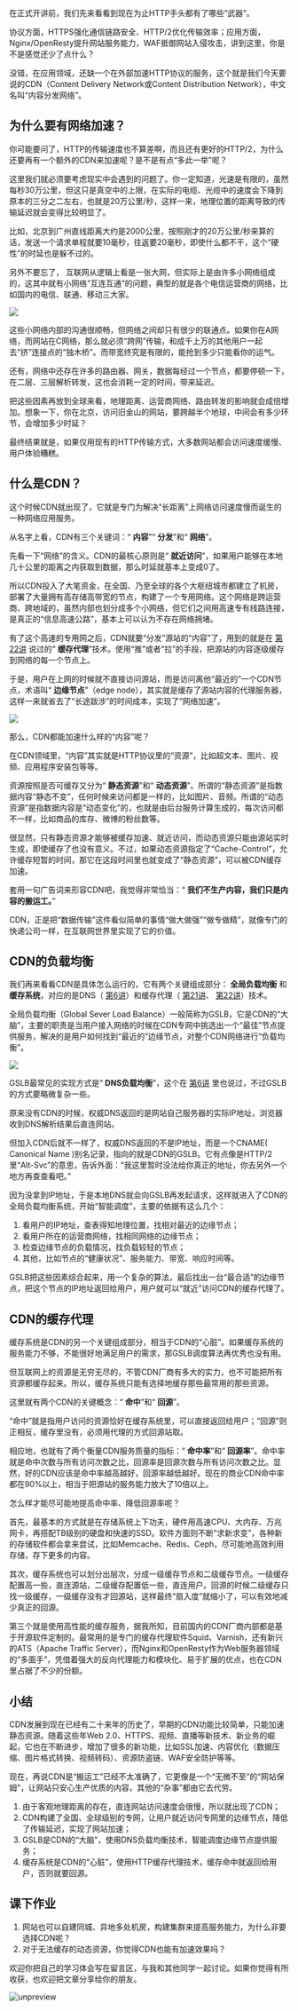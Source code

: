 在正式开讲前，我们先来看看到现在为止HTTP手头都有了哪些“武器”。

协议方面，HTTPS强化通信链路安全、HTTP/2优化传输效率；应用方面，Nginx/OpenResty提升网站服务能力，WAF抵御网站入侵攻击，讲到这里，你是不是感觉还少了点什么？

没错，在应用领域，还缺一个在外部加速HTTP协议的服务，这个就是我们今天要说的CDN（Content Delivery Network或Content Distribution Network），中文名叫“内容分发网络”。

## 为什么要有网络加速？

你可能要问了，HTTP的传输速度也不算差啊，而且还有更好的HTTP/2，为什么还要再有一个额外的CDN来加速呢？是不是有点“多此一举”呢？

这里我们就必须要考虑现实中会遇到的问题了。你一定知道，光速是有限的，虽然每秒30万公里，但这只是真空中的上限，在实际的电缆、光缆中的速度会下降到原本的三分之二左右，也就是20万公里/秒，这样一来，地理位置的距离导致的传输延迟就会变得比较明显了。

比如，北京到广州直线距离大约是2000公里，按照刚才的20万公里/秒来算的话，发送一个请求单程就要10毫秒，往返要20毫秒，即使什么都不干，这个“硬性”的时延也是躲不过的。

另外不要忘了， 互联网从逻辑上看是一张大网，但实际上是由许多小网络组成的，这其中就有小网络“互连互通”的问题，典型的就是各个电信运营商的网络，比如国内的电信、联通、移动三大家。

![](https://static001.geekbang.org/resource/image/41/b9/413605355db69278cb137b318b70b3b9.png?wh=1239*746)

这些小网络内部的沟通很顺畅，但网络之间却只有很少的联通点。如果你在A网络，而网站在C网络，那么就必须“跨网”传输，和成千上万的其他用户一起去“挤”连接点的“独木桥”。而带宽终究是有限的，能抢到多少只能看你的运气。

还有，网络中还存在许多的路由器、网关，数据每经过一个节点，都要停顿一下，在二层、三层解析转发，这也会消耗一定的时间，带来延迟。

把这些因素再放到全球来看，地理距离、运营商网络、路由转发的影响就会成倍增加。想象一下，你在北京，访问旧金山的网站，要跨越半个地球，中间会有多少环节，会增加多少时延？

最终结果就是，如果仅用现有的HTTP传输方式，大多数网站都会访问速度缓慢、用户体验糟糕。

## 什么是CDN？

这个时候CDN就出现了，它就是专门为解决“长距离”上网络访问速度慢而诞生的一种网络应用服务。

从名字上看，CDN有三个关键词：“ **内容**”“ **分发**”和“ **网络**”。

先看一下“网络”的含义。CDN的最核心原则是“ **就近访问**”，如果用户能够在本地几十公里的距离之内获取到数据，那么时延就基本上变成0了。

所以CDN投入了大笔资金，在全国、乃至全球的各个大枢纽城市都建立了机房，部署了大量拥有高存储高带宽的节点，构建了一个专用网络。这个网络是跨运营商、跨地域的，虽然内部也划分成多个小网络，但它们之间用高速专有线路连接，是真正的“信息高速公路”，基本上可以认为不存在网络拥堵。

有了这个高速的专用网之后，CDN就要“分发”源站的“内容”了，用到的就是在 [第22讲](https://time.geekbang.org/column/article/108313) 说过的“ **缓存代理**”技术。使用“推”或者“拉”的手段，把源站的内容逐级缓存到网络的每一个节点上。

于是，用户在上网的时候就不直接访问源站，而是访问离他“最近的”一个CDN节点，术语叫“ **边缘节点**”（edge node），其实就是缓存了源站内容的代理服务器，这样一来就省去了“长途跋涉”的时间成本，实现了“网络加速”。

![](https://static001.geekbang.org/resource/image/46/5b/46d1dbbb545fcf3cfb53407e0afe9a5b.png?wh=1291*787)

那么，CDN都能加速什么样的“内容”呢？

在CDN领域里，“内容”其实就是HTTP协议里的“资源”，比如超文本、图片、视频、应用程序安装包等等。

资源按照是否可缓存又分为“ **静态资源**”和“ **动态资源**”。所谓的“静态资源”是指数据内容“静态不变”，任何时候来访问都是一样的，比如图片、音频。所谓的“动态资源”是指数据内容是“动态变化”的，也就是由后台服务计算生成的，每次访问都不一样，比如商品的库存、微博的粉丝数等。

很显然，只有静态资源才能够被缓存加速、就近访问，而动态资源只能由源站实时生成，即使缓存了也没有意义。不过，如果动态资源指定了“Cache-Control”，允许缓存短暂的时间，那它在这段时间里也就变成了“静态资源”，可以被CDN缓存加速。

套用一句广告词来形容CDN吧，我觉得非常恰当：“ **我们不生产内容，我们只是内容的搬运工。**”

CDN，正是把“数据传输”这件看似简单的事情“做大做强”“做专做精”，就像专门的快递公司一样，在互联网世界里实现了它的价值。

## CDN的负载均衡

我们再来看看CDN是具体怎么运行的，它有两个关键组成部分： **全局负载均衡** 和 **缓存系统**，对应的是DNS（ [第6讲](https://time.geekbang.org/column/article/99665)）和缓存代理（ [第21讲](https://time.geekbang.org/column/article/107577)、 [第22讲](https://time.geekbang.org/column/article/108313)）技术。

全局负载均衡（Global Sever Load Balance）一般简称为GSLB，它是CDN的“大脑”，主要的职责是当用户接入网络的时候在CDN专网中挑选出一个“最佳”节点提供服务，解决的是用户如何找到“最近的”边缘节点，对整个CDN网络进行“负载均衡”。

![](https://static001.geekbang.org/resource/image/6c/ca/6c39e76d58d9f17872c83ae72908faca.png?wh=1281*664)

GSLB最常见的实现方式是“ **DNS负载均衡**”，这个在 [第6讲](https://time.geekbang.org/column/article/99665) 里也说过，不过GSLB的方式要略微复杂一些。

原来没有CDN的时候，权威DNS返回的是网站自己服务器的实际IP地址，浏览器收到DNS解析结果后直连网站。

但加入CDN后就不一样了，权威DNS返回的不是IP地址，而是一个CNAME( Canonical Name )别名记录，指向的就是CDN的GSLB。它有点像是HTTP/2里“Alt-Svc”的意思，告诉外面：“我这里暂时没法给你真正的地址，你去另外一个地方再查查看吧。”

因为没拿到IP地址，于是本地DNS就会向GSLB再发起请求，这样就进入了CDN的全局负载均衡系统，开始“智能调度”，主要的依据有这么几个：

1. 看用户的IP地址，查表得知地理位置，找相对最近的边缘节点；
2. 看用户所在的运营商网络，找相同网络的边缘节点；
3. 检查边缘节点的负载情况，找负载较轻的节点；
4. 其他，比如节点的“健康状况”、服务能力、带宽、响应时间等。

GSLB把这些因素综合起来，用一个复杂的算法，最后找出一台“最合适”的边缘节点，把这个节点的IP地址返回给用户，用户就可以“就近”访问CDN的缓存代理了。

## CDN的缓存代理

缓存系统是CDN的另一个关键组成部分，相当于CDN的“心脏”。如果缓存系统的服务能力不够，不能很好地满足用户的需求，那GSLB调度算法再优秀也没有用。

但互联网上的资源是无穷无尽的，不管CDN厂商有多大的实力，也不可能把所有资源都缓存起来。所以，缓存系统只能有选择地缓存那些最常用的那些资源。

这里就有两个CDN的关键概念：“ **命中**”和“ **回源**”。

“命中”就是指用户访问的资源恰好在缓存系统里，可以直接返回给用户；“回源”则正相反，缓存里没有，必须用代理的方式回源站取。

相应地，也就有了两个衡量CDN服务质量的指标：“ **命中率**”和“ **回源率**”。命中率就是命中次数与所有访问次数之比，回源率是回源次数与所有访问次数之比。显然，好的CDN应该是命中率越高越好，回源率越低越好。现在的商业CDN命中率都在90%以上，相当于把源站的服务能力放大了10倍以上。

怎么样才能尽可能地提高命中率、降低回源率呢？

首先，最基本的方式就是在存储系统上下功夫，硬件用高速CPU、大内存、万兆网卡，再搭配TB级别的硬盘和快速的SSD。软件方面则不断“求新求变”，各种新的存储软件都会拿来尝试，比如Memcache、Redis、Ceph，尽可能地高效利用存储，存下更多的内容。

其次，缓存系统也可以划分出层次，分成一级缓存节点和二级缓存节点。一级缓存配置高一些，直连源站，二级缓存配置低一些，直连用户。回源的时候二级缓存只找一级缓存，一级缓存没有才回源站，这样最终“扇入度”就缩小了，可以有效地减少真正的回源。

第三个就是使用高性能的缓存服务，据我所知，目前国内的CDN厂商内部都是基于开源软件定制的。最常用的是专门的缓存代理软件Squid、Varnish，还有新兴的ATS（Apache Traffic Server），而Nginx和OpenResty作为Web服务器领域的“多面手”，凭借着强大的反向代理能力和模块化、易于扩展的优点，也在CDN里占据了不少的份额。

## 小结

CDN发展到现在已经有二十来年的历史了，早期的CDN功能比较简单，只能加速静态资源。随着这些年Web 2.0、HTTPS、视频、直播等新技术、新业务的崛起，它也在不断进步，增加了很多的新功能，比如SSL加速、内容优化（数据压缩、图片格式转换、视频转码）、资源防盗链、WAF安全防护等等。

现在，再说CDN是“搬运工”已经不太准确了，它更像是一个“无微不至”的“网站保姆”，让网站只安心生产优质的内容，其他的“杂事”都由它去代劳。

1. 由于客观地理距离的存在，直连网站访问速度会很慢，所以就出现了CDN；
2. CDN构建了全国、全球级别的专网，让用户就近访问专网里的边缘节点，降低了传输延迟，实现了网站加速；
3. GSLB是CDN的“大脑”，使用DNS负载均衡技术，智能调度边缘节点提供服务；
4. 缓存系统是CDN的“心脏”，使用HTTP缓存代理技术，缓存命中就返回给用户，否则就要回源。

## 课下作业

1. 网站也可以自建同城、异地多处机房，构建集群来提高服务能力，为什么非要选择CDN呢？
2. 对于无法缓存的动态资源，你觉得CDN也能有加速效果吗？

欢迎你把自己的学习体会写在留言区，与我和其他同学一起讨论。如果你觉得有所收获，也欢迎把文章分享给你的朋友。

![unpreview](https://static001.geekbang.org/resource/image/bc/51/bc1805a7c49977c7838b29602f3bba51.png?wh=1769*3498)
